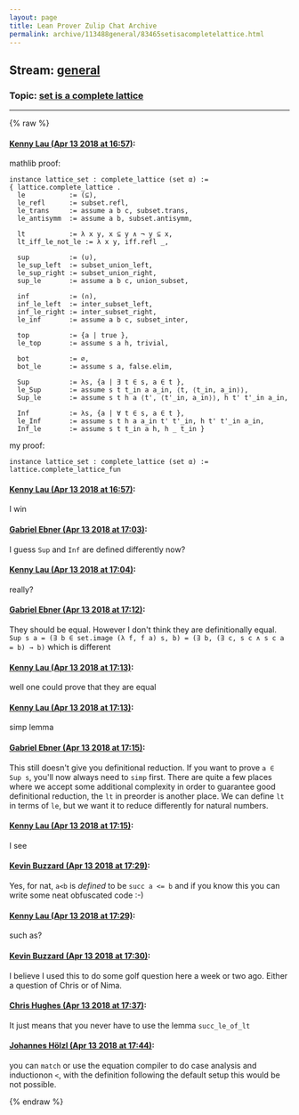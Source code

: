 ```yaml
---
layout: page
title: Lean Prover Zulip Chat Archive 
permalink: archive/113488general/83465setisacompletelattice.html
---
```


## Stream: [general](index.html)
### Topic: [set is a complete lattice](83465setisacompletelattice.html)

---


{% raw %}
#### [ Kenny Lau (Apr 13 2018 at 16:57)](https://leanprover.zulipchat.com/#narrow/stream/113488-general/topic/set%20is%20a%20complete%20lattice/near/125037337):
mathlib proof:
```
instance lattice_set : complete_lattice (set α) :=
{ lattice.complete_lattice .
  le           := (⊆),
  le_refl      := subset.refl,
  le_trans     := assume a b c, subset.trans,
  le_antisymm  := assume a b, subset.antisymm,

  lt           := λ x y, x ⊆ y ∧ ¬ y ⊆ x,
  lt_iff_le_not_le := λ x y, iff.refl _,

  sup          := (∪),
  le_sup_left  := subset_union_left,
  le_sup_right := subset_union_right,
  sup_le       := assume a b c, union_subset,

  inf          := (∩),
  inf_le_left  := inter_subset_left,
  inf_le_right := inter_subset_right,
  le_inf       := assume a b c, subset_inter,

  top          := {a | true },
  le_top       := assume s a h, trivial,

  bot          := ∅,
  bot_le       := assume s a, false.elim,

  Sup          := λs, {a | ∃ t ∈ s, a ∈ t },
  le_Sup       := assume s t t_in a a_in, ⟨t, ⟨t_in, a_in⟩⟩,
  Sup_le       := assume s t h a ⟨t', ⟨t'_in, a_in⟩⟩, h t' t'_in a_in,

  Inf          := λs, {a | ∀ t ∈ s, a ∈ t },
  le_Inf       := assume s t h a a_in t' t'_in, h t' t'_in a_in,
  Inf_le       := assume s t t_in a h, h _ t_in }
```
my proof:
```
instance lattice_set : complete_lattice (set α) :=
lattice.complete_lattice_fun
```

#### [ Kenny Lau (Apr 13 2018 at 16:57)](https://leanprover.zulipchat.com/#narrow/stream/113488-general/topic/set%20is%20a%20complete%20lattice/near/125037338):
I win

#### [ Gabriel Ebner (Apr 13 2018 at 17:03)](https://leanprover.zulipchat.com/#narrow/stream/113488-general/topic/set%20is%20a%20complete%20lattice/near/125037562):
I guess `Sup` and `Inf` are defined differently now?

#### [ Kenny Lau (Apr 13 2018 at 17:04)](https://leanprover.zulipchat.com/#narrow/stream/113488-general/topic/set%20is%20a%20complete%20lattice/near/125037602):
really?

#### [ Gabriel Ebner (Apr 13 2018 at 17:12)](https://leanprover.zulipchat.com/#narrow/stream/113488-general/topic/set%20is%20a%20complete%20lattice/near/125037907):
They should be equal.   However I don't think they are definitionally equal.  `Sup s a = (∃ b ∈ set.image (λ f, f a) s, b) = (∃ b, (∃ c, s c ∧ s c a = b) → b)` which is different

#### [ Kenny Lau (Apr 13 2018 at 17:13)](https://leanprover.zulipchat.com/#narrow/stream/113488-general/topic/set%20is%20a%20complete%20lattice/near/125037929):
well one could prove that they are equal

#### [ Kenny Lau (Apr 13 2018 at 17:13)](https://leanprover.zulipchat.com/#narrow/stream/113488-general/topic/set%20is%20a%20complete%20lattice/near/125037930):
simp lemma

#### [ Gabriel Ebner (Apr 13 2018 at 17:15)](https://leanprover.zulipchat.com/#narrow/stream/113488-general/topic/set%20is%20a%20complete%20lattice/near/125037988):
This still doesn't give you definitional reduction.  If you want to prove `a ∈ Sup s`, you'll now always need to `simp` first.  There are quite a few places where we accept some additional complexity in order to guarantee good definitional reduction, the `lt` in preorder is another place.  We can define `lt` in terms of `le`, but we want it to reduce differently for natural numbers.

#### [ Kenny Lau (Apr 13 2018 at 17:15)](https://leanprover.zulipchat.com/#narrow/stream/113488-general/topic/set%20is%20a%20complete%20lattice/near/125037998):
I see

#### [ Kevin Buzzard (Apr 13 2018 at 17:29)](https://leanprover.zulipchat.com/#narrow/stream/113488-general/topic/set%20is%20a%20complete%20lattice/near/125038503):
Yes, for nat, `a<b` is _defined_ to be `succ a <= b` and if you know this you can write some neat obfuscated code :-)

#### [ Kenny Lau (Apr 13 2018 at 17:29)](https://leanprover.zulipchat.com/#narrow/stream/113488-general/topic/set%20is%20a%20complete%20lattice/near/125038512):
such as?

#### [ Kevin Buzzard (Apr 13 2018 at 17:30)](https://leanprover.zulipchat.com/#narrow/stream/113488-general/topic/set%20is%20a%20complete%20lattice/near/125038557):
I believe I used this to do some golf question here a week or two ago. Either a question of Chris or of Nima.

#### [ Chris Hughes (Apr 13 2018 at 17:37)](https://leanprover.zulipchat.com/#narrow/stream/113488-general/topic/set%20is%20a%20complete%20lattice/near/125038813):
It just means that you never have to use the lemma `succ_le_of_lt`

#### [ Johannes Hölzl (Apr 13 2018 at 17:44)](https://leanprover.zulipchat.com/#narrow/stream/113488-general/topic/set%20is%20a%20complete%20lattice/near/125039063):
you can `match` or use the equation compiler to do case analysis and inductionon `<`, with the definition following the default setup this would be not possible.


{% endraw %}
